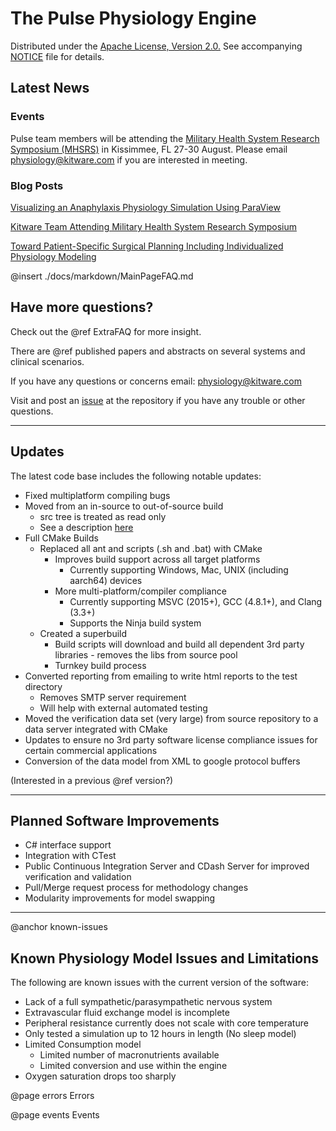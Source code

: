 
# The Pulse Physiology Engine

Distributed under the <a href="https://www.apache.org/licenses/LICENSE-2.0">Apache License, Version 2.0.</a>
See accompanying <a href="https://gitlab.kitware.com/physiology/engine/blob/master/NOTICE">NOTICE</a> file for details.

## Latest News

### Events

Pulse team members will be attending the <a href="https://mhsrs.amedd.army.mil/SitePages/Home.aspx">Military Health System Research Symposium (MHSRS)</a> in Kissimmee, FL 27-30 August. Please email physiology@kitware.com if you are interested in meeting.

### Blog Posts

<a href="https://blog.kitware.com/visualizing-an-anaphylaxis-physiology-simulation-using-paraview/">Visualizing an Anaphylaxis Physiology Simulation Using ParaView</a>

<a href="https://blog.kitware.com/kitware-team-attending-military-health-services-research-symposium/">Kitware Team Attending Military Health System Research Symposium</a>

<a href="https://blog.kitware.com/toward-patient-specific-surgical-planning-including-individualized-physiology-modeling/">Toward Patient-Specific Surgical Planning Including Individualized Physiology Modeling</a>

@insert ./docs/markdown/MainPageFAQ.md

## Have more questions?

Check out the @ref ExtraFAQ for more insight.

There are @ref published papers and abstracts on several systems and clinical scenarios. 

If you have any questions or concerns email: physiology@kitware.com

Visit and post an <a href="https://gitlab.kitware.com/physiology/engine/issues">issue</a> at the repository if you have any trouble or other questions.

- - -

## Updates

The latest code base includes the following notable updates:
- Fixed multiplatform compiling bugs
- Moved from an in-source to out-of-source build
  - src tree is treated as read only
  - See a description <a href="https://cmake.org/Wiki/CMake_FAQ#What_is_an_.22out-of-source.22_build.3F">here</a>
- Full CMake Builds
  - Replaced all ant and scripts (.sh and .bat) with CMake
    - Improves build support across all target platforms
      - Currently supporting Windows, Mac, UNIX (including aarch64) devices
    - More multi-platform/compiler compliance
      - Currently supporting MSVC (2015+), GCC (4.8.1+), and Clang (3.3+)
      - Supports the Ninja build system 
  - Created a superbuild
    - Build scripts will download and build all dependent 3rd party libraries - removes the libs from source pool
    - Turnkey build process
- Converted reporting from emailing to write html reports to the test directory
  - Removes SMTP server requirement
  - Will help with external automated testing
- Moved the verification data set (very large) from source repository to a data server integrated with CMake
- Updates to ensure no 3rd party software license compliance issues for certain commercial applications
- Conversion of the data model from XML to google protocol buffers

(Interested in a previous @ref version?)

- - -

## Planned Software Improvements

- C# interface support
- Integration with CTest
- Public Continuous Integration Server and CDash Server for improved verification and validation
- Pull/Merge request process for methodology changes
- Modularity improvements for model swapping

- - -
@anchor known-issues
## Known Physiology Model Issues and Limitations
The following are known issues with the current version of the software:
- Lack of a full sympathetic/parasympathetic nervous system
- Extravascular fluid exchange model is incomplete
- Peripheral resistance currently does not scale with core temperature
- Only tested a simulation up to 12 hours in length (No sleep model)
- Limited Consumption model
  - Limited number of macronutrients available
  - Limited conversion and use within the engine
- Oxygen saturation drops too sharply


@page errors Errors

@page events Events

